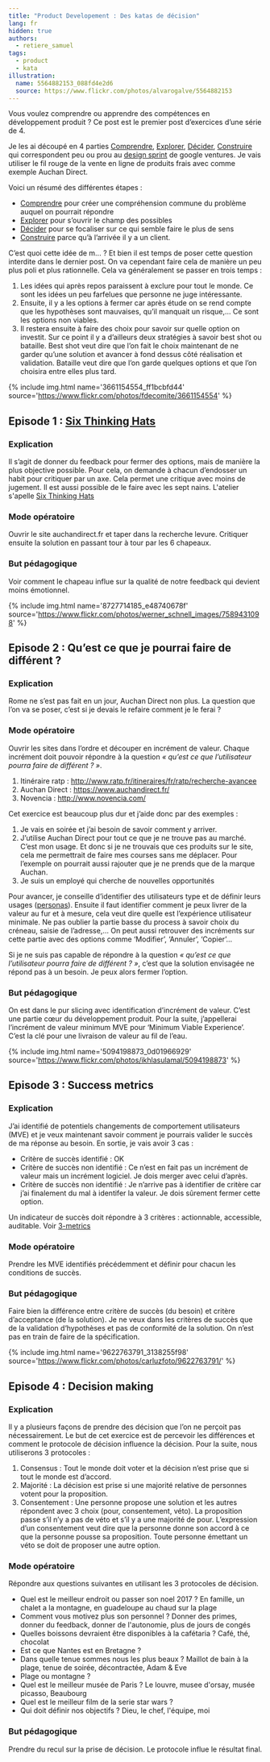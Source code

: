 ```yaml
---
title: "Product Developement : Des katas de décision"
lang: fr
hidden: true
authors:
  - retiere_samuel
tags:
  - product
  - kata
illustration:
  name: 5564882153_088fd4e2d6
  source: https://www.flickr.com/photos/alvarogalve/5564882153
---
```

Vous voulez comprendre ou apprendre des compétences en développement produit ? Ce post est le premier post d’exercices d’une série de 4.

Je les ai découpé en 4 parties [Comprendre], [Explorer], [Décider], [Construire] qui correspondent peu ou prou au [design sprint] de google ventures. Je vais utiliser le fil rouge de la vente en ligne de produits frais avec comme exemple Auchan Direct.

Voici un résumé des différentes étapes :

- [Comprendre] pour créer une compréhension commune du problème auquel on pourrait répondre
- [Explorer] pour s’ouvrir le champ des possibles
- [Décider] pour se focaliser sur ce qui semble faire le plus de sens
- [Construire] parce qu’à l’arrivée il y a un client.


C’est quoi cette idée de m... ? Et bien il est temps de poser cette question interdite dans le dernier post. On va cependant faire cela de manière un peu plus poli et plus rationnelle. Cela va généralement se passer en trois temps :

1. Les idées qui après repos paraissent à exclure pour tout le monde. Ce sont les idées un peu farfelues que personne ne juge intéressante.
2. Ensuite, il y a les options à fermer car après étude on se rend compte que les hypothèses sont mauvaises, qu’il manquait un risque,… Ce sont les options non viables.
3. Il restera ensuite à faire des choix pour savoir sur quelle option on investit. Sur ce point il y a d’ailleurs deux stratégies à savoir best shot ou bataille. Best shot veut dire que l’on fait le choix maintenant de ne garder qu’une solution et avancer à fond dessus côté réalisation et validation. Bataille veut dire que l’on garde quelques options et que l’on choisira entre elles plus tard.


{% include img.html
    name='3661154554_ff1bcbfd44'
    source='https://www.flickr.com/photos/fdecomite/3661154554'
%}

## Episode 1 : [Six Thinking Hats]

### Explication

Il s’agit de donner du feedback pour fermer des options, mais de manière la plus objective possible. Pour cela, on demande à chacun d’endosser un habit pour critiquer par un axe. Cela permet une critique avec moins de jugement. Il est aussi possible de le faire avec les sept nains. L'atelier s'apelle [Six Thinking Hats]

### Mode opératoire

Ouvrir le site auchandirect.fr et taper dans la recherche levure. Critiquer ensuite la solution en passant tour à tour par les 6 chapeaux.

### But pédagogique

Voir comment le chapeau influe sur la qualité de notre feedback qui devient moins émotionnel.


{% include img.html
    name='8727714185_e48740678f'
    source='https://www.flickr.com/photos/werner_schnell_images/7589431098'
%}

## Episode 2 : Qu’est ce que je pourrai faire de différent ?

### Explication

Rome ne s’est pas fait en un jour, Auchan Direct non plus. La question que l’on va se poser, c’est si je devais le refaire comment je le ferai ?

### Mode opératoire

Ouvrir les sites dans l’ordre et découper en incrément de valeur. Chaque incrément doit pouvoir répondre à la question _« qu’est ce que l’utilisateur pourra faire de différent ? »_.

1. Itinéraire ratp : http://www.ratp.fr/itineraires/fr/ratp/recherche-avancee
2. Auchan Direct : https://www.auchandirect.fr/
3. Novencia : http://www.novencia.com/

Cet exercice est beaucoup plus dur et j’aide donc par des exemples :

1. Je vais en soirée et j’ai besoin de savoir comment y arriver.
2. J’utilise Auchan Direct pour tout ce que je ne trouve pas au marché. C’est mon usage. Et donc si je ne trouvais que ces produits sur le site, cela me permettrait de faire mes courses sans me déplacer. Pour l’exemple on pourrait aussi rajouter que je ne prends que de la marque Auchan.
3. Je suis un employé qui cherche de nouvelles opportunités

Pour avancer, je conseille d’identifier des utilisateurs type et de définir leurs usages ([personas]). Ensuite il faut identifier comment je peux livrer de la valeur au fur et à mesure, cela veut dire quelle est l’expérience utilisateur minimale. Ne pas oublier la partie basse du process à savoir choix du créneau, saisie de l’adresse,… On peut aussi retrouver des incréments sur cette partie avec des options comme ‘Modifier’, ‘Annuler’, ‘Copier’…

Si je ne suis pas capable de répondre à la question _« qu’est ce que l’utilisateur pourra faire de différent ? »_, c’est que la solution envisagée ne répond pas à un besoin. Je peux alors fermer l’option.

### But pédagogique

On est dans le pur slicing avec identification d’incrément de valeur. C’est une partie cœur du développement produit. Pour la suite, j’appellerai l’incrément de valeur minimum MVE pour ‘Minimum Viable Experience’. C’est la clé pour une livraison de valeur au fil de l’eau.


{% include img.html
    name='5094198873_0d01966929'
    source='https://www.flickr.com/photos/ikhlasulamal/5094198873'
%}

## Episode 3 : Success metrics

### Explication

J’ai identifié de potentiels changements de comportement utilisateurs (MVE) et je veux maintenant savoir comment je pourrais valider le succès de ma réponse au besoin. En sortie, je vais avoir 3 cas :

- Critère de succès identifié : OK
- Critère de succès non identifié : Ce n’est en fait pas un incrément de valeur mais un incrément logiciel. Je dois merger avec celui d’après.
- Critère de succès non identifié : Je n’arrive pas à identifier de critère car j’ai finalement du mal à identifer la valeur. Je dois sûrement fermer cette option.

Un indicateur de succès doit répondre à 3 critères : actionnable, accessible, auditable. Voir [3-metrics]

### Mode opératoire

Prendre les MVE identifiés précédemment et définir pour chacun les conditions de succès.

### But pédagogique

Faire bien la différence entre critère de succès (du besoin) et critère d’acceptance (de la solution). Je ne veux dans les critères de succès que de la validation d‘hypothèses et pas de conformité de la solution. On n’est pas en train de faire de la spécification.


{% include img.html
    name='9622763791_3138255f98'
    source='https://www.flickr.com/photos/carluzfoto/9622763791/'
%}

## Episode 4 : Decision making

### Explication

Il y a plusieurs façons de prendre des décision que l’on ne perçoit pas nécessairement. Le but de cet exercice est de percevoir les différences et comment le protocole de décision influence la décision. Pour la suite, nous utiliserons 3 protocoles :

1. Consensus : Tout le monde doit voter et la décision n’est prise que si tout le monde est d’accord.
2. Majorité : La décision est prise si une majorité relative de personnes votent pour la proposition.
3. Consentement : Une personne propose une solution et les autres répondent avec 3 choix (pour, consentement, véto). La proposition passe s’il n’y a pas de véto et s’il y a une majorité de pour. L’expression d’un consentement veut dire que la personne donne son accord à ce que la personne pousse sa proposition. Toute personne émettant un véto se doit de proposer une autre option.

### Mode opératoire

Répondre aux questions suivantes en utilisant les 3 protocoles de décision.

- Quel est le meilleur endroit ou passer son noel 2017 ? En famille, un chalet a la montagne, en guadeloupe au chaud sur la plage
- Comment vous motivez plus son personnel ? Donner des primes, donner du feedback, donner de l'autonomie, plus de jours de congés
- Quelles boissons devraient être disponibles à la cafétaria ? Café, thé, chocolat
- Est ce que Nantes est en Bretagne ?
- Dans quelle tenue sommes nous les plus beaux ? Maillot de bain à la plage, tenue de soirée, décontractée, Adam & Eve
- Plage ou montagne ?
- Quel est le meilleur musée de Paris ? Le louvre, musee d'orsay, musée picasso, Beaubourg
- Quel est le meilleur film de la serie star wars ?
- Qui doit définir nos objectifs ? Dieu, le chef, l'équipe, moi

### But pédagogique

Prendre du recul sur la prise de décision. Le protocole influe le résultat final.


[design sprint]: https://library.gv.com/the-product-design-sprint-understand-day-1-e164f76e69cf#.6nykd8v0s
[Comprendre]: /articles/2016/11/24/katastrophe_1_share.html
[Explorer]: /articles/2016/11/24/katastrophe_2_diverge.html
[Décider]: /articles/2016/11/24/katastrophe_3_converge.html
[Construire]: /articles/2016/11/24/katastrophe_4_build.html
[Six Thinking Hats]: https://en.wikipedia.org/wiki/Six_Thinking_Hats
[personas]: http://www.weloveusers.com/formation/apprendre/personas.html
[3-metrics]: http://jem9.com/3-metrics/
